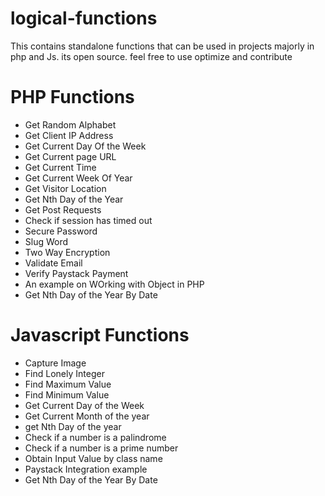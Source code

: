 # logical-functions
<p>This contains standalone functions that can be used in projects majorly in php and Js. its open source. 
feel free to use optimize and contribute</p>

<h1>PHP Functions </h1>
<ul>
<li> Get Random Alphabet </li>
<li> Get Client IP Address </li>
<li> Get Current Day Of the Week</li>
<li> Get Current page URL </li>
<li> Get Current Time </li>
<li> Get Current Week Of Year</li>
<li> Get Visitor Location </li>
<li> Get Nth Day of the Year </li>
<li> Get Post Requests </li>
<li> Check if session has timed out </li>
<li> Secure Password </li>
<li> Slug Word </li>
<li> Two Way Encryption </li>
<li> Validate Email </li>
<li> Verify Paystack Payment </li>
<li> An example on WOrking with Object in PHP </li>
<li> Get Nth Day of the Year By Date </li>
</ul>

<h1> Javascript Functions </h1>
<ul>
<li> Capture Image </li>
<li> Find Lonely Integer </li>
<li> Find Maximum Value </li>
<li> Find Minimum Value </li>
<li> Get Current Day of the Week </li>
<li> Get Current Month of the year </li>
<li> get Nth Day of the year </li>
<li> Check if a number is a palindrome </li>
<li> Check if a number is a prime number </li>
<li> Obtain Input Value by class name </li>
<li> Paystack Integration example </li>
<li> Get Nth Day of the Year By Date </li>
</ul>


